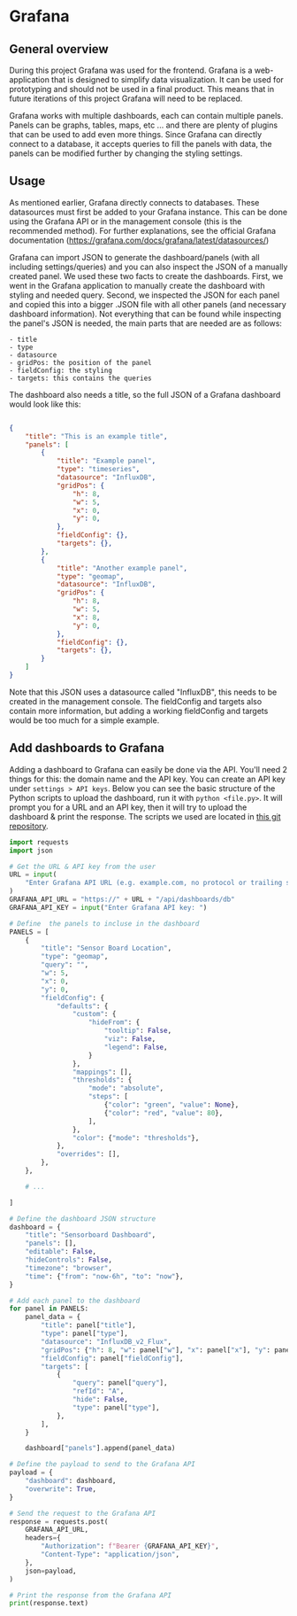 # Grafana

## General overview

During this project Grafana was used for the frontend. Grafana is a web-application that is designed to simplify data visualization. It can be used for prototyping and should not be used in a final product. This means that in future iterations of this project Grafana will need to be replaced.

Grafana works with multiple dashboards, each can contain multiple panels. Panels can be graphs, tables, maps, etc ... and there are plenty of plugins that can be used to add even more things. Since Grafana can directly connect to a database, it accepts queries to fill the panels with data, the panels can be modified further by changing the styling settings.

## Usage

As mentioned earlier, Grafana directly connects to databases. These datasources must first be added to your Grafana instance. This can be done using the Grafana API or in the management console (this is the recommended method). For further explanations, see the official Grafana documentation (<https://grafana.com/docs/grafana/latest/datasources/>)

Grafana can import JSON to generate the dashboard/panels (with all including settings/queries) and you can also inspect the JSON of a manually created panel. We used these two facts to create the dashboards. First, we went in the Grafana application to manually create the dashboard with styling and needed query. Second, we inspected the JSON for each panel and copied this into a bigger .JSON file with all other panels (and necessary dashboard information). Not everything that can be found while inspecting the panel's JSON is needed, the main parts that are needed are as follows:

    - title
    - type
    - datasource
    - gridPos: the position of the panel
    - fieldConfig: the styling
    - targets: this contains the queries

The dashboard also needs a title, so the full JSON of a Grafana dashboard would look like this:

```json

{
    "title": "This is an example title",
    "panels": [
        {
            "title": "Example panel",
            "type": "timeseries",
            "datasource": "InfluxDB",
            "gridPos": {
                "h": 8,
                "w": 5,
                "x": 0,
                "y": 0,
            },
            "fieldConfig": {},
            "targets": {},
        },
        {
            "title": "Another example panel",
            "type": "geomap",
            "datasource": "InfluxDB",
            "gridPos": {
                "h": 8,
                "w": 5,
                "x": 8,
                "y": 0,
            },
            "fieldConfig": {},
            "targets": {},
        }
    ]
}

```

Note that this JSON uses a datasource called "InfluxDB", this needs to be created in the management console. The fieldConfig and targets also contain more information, but adding a working fieldConfig and targets would be too much for a simple example.

## Add dashboards to Grafana

Adding a dashboard to Grafana can easily be done via the API. You'll need 2 things for this: the domain name and the API key. You can create an API key under `settings > API keys`. Below you can see the basic structure of the Python scripts to upload the dashboard, run it with `python <file.py>`. It will prompt you for a URL and an API key, then it will try to upload the dashboard & print the response. The scripts we used are located in [this git repository](https://github.com/Jappie3/ZanzibarProjectPython).

```python
import requests
import json

# Get the URL & API key from the user
URL = input(
    "Enter Grafana API URL (e.g. example.com, no protocol or trailing slashes): "
)
GRAFANA_API_URL = "https://" + URL + "/api/dashboards/db"
GRAFANA_API_KEY = input("Enter Grafana API key: ")

# Define  the panels to incluse in the dashboard
PANELS = [
    {
        "title": "Sensor Board Location",
        "type": "geomap",
        "query": "",
        "w": 5,
        "x": 0,
        "y": 0,
        "fieldConfig": {
            "defaults": {
                "custom": {
                    "hideFrom": {
                        "tooltip": False,
                        "viz": False,
                        "legend": False,
                    }
                },
                "mappings": [],
                "thresholds": {
                    "mode": "absolute",
                    "steps": [
                        {"color": "green", "value": None},
                        {"color": "red", "value": 80},
                    ],
                },
                "color": {"mode": "thresholds"},
            },
            "overrides": [],
        },
    },

    # ...

]

# Define the dashboard JSON structure
dashboard = {
    "title": "Sensorboard Dashboard",
    "panels": [],
    "editable": False,
    "hideControls": False,
    "timezone": "browser",
    "time": {"from": "now-6h", "to": "now"},
}

# Add each panel to the dashboard
for panel in PANELS:
    panel_data = {
        "title": panel["title"],
        "type": panel["type"],
        "datasource": "InfluxDB_v2_Flux",
        "gridPos": {"h": 8, "w": panel["w"], "x": panel["x"], "y": panel["y"]},
        "fieldConfig": panel["fieldConfig"],
        "targets": [
            {
                "query": panel["query"],
                "refId": "A",
                "hide": False,
                "type": panel["type"],
            },
        ],
    }

    dashboard["panels"].append(panel_data)

# Define the payload to send to the Grafana API
payload = {
    "dashboard": dashboard,
    "overwrite": True,
}

# Send the request to the Grafana API
response = requests.post(
    GRAFANA_API_URL,
    headers={
        "Authorization": f"Bearer {GRAFANA_API_KEY}",
        "Content-Type": "application/json",
    },
    json=payload,
)

# Print the response from the Grafana API
print(response.text)
```
